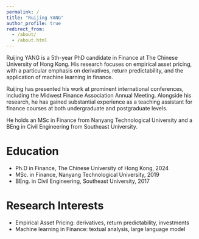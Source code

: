 ```yaml
---
permalink: /
title: "Ruijing YANG"
author_profile: true
redirect_from: 
  - /about/
  - /about.html
---
```


Ruijing YANG is a 5th-year PhD candidate in Finance at The Chinese University of Hong Kong. His research focuses on empirical asset pricing, with a particular emphasis on derivatives, return predictability, and the application of machine learning in finance.

Ruijing has presented his work at prominent international conferences, including the Midwest Finance Association Annual Meeting. Alongside his research, he has gained substantial experience as a teaching assistant for finance courses at both undergraduate and postgraduate levels.

He holds an MSc in Finance from Nanyang Technological University and a BEng in Civil Engineering from Southeast University.

Education
======
* Ph.D in Finance, The Chinese University of Hong Kong, 2024
* MSc. in Finance, Nanyang Technological University, 2019
* BEng. in Civil Engineering, Southeast University, 2017

Research Interests
======
* Empirical Asset Pricing: derivatives, return predictability, investments
* Machine learning in Finance: textual analysis, large language model


